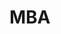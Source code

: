 # MBA

<!-- ## Exploração inicial

### Dados NaN

![screenshot](images/nan_count.png)

### Covariáveis

![covariaves](images/all_features.png)

### Converiáveis x falha e censura
![covariaveis2](images/features_x_status.png)

Variável de idade até ocorrência de falha ou censura
![hist_age_x_status](images/hist_age_x_status.png)

Variáveis de tempo até ocorrência de falha ou censura

![hist_time_x_status](images/hist_time_x_status.png)
## Referências -->

<!-- Fonte dos dados: https://www.kaggle.com/datasets/utkarshx27/breast-cancer-dataset-used-royston-and-altman -->

